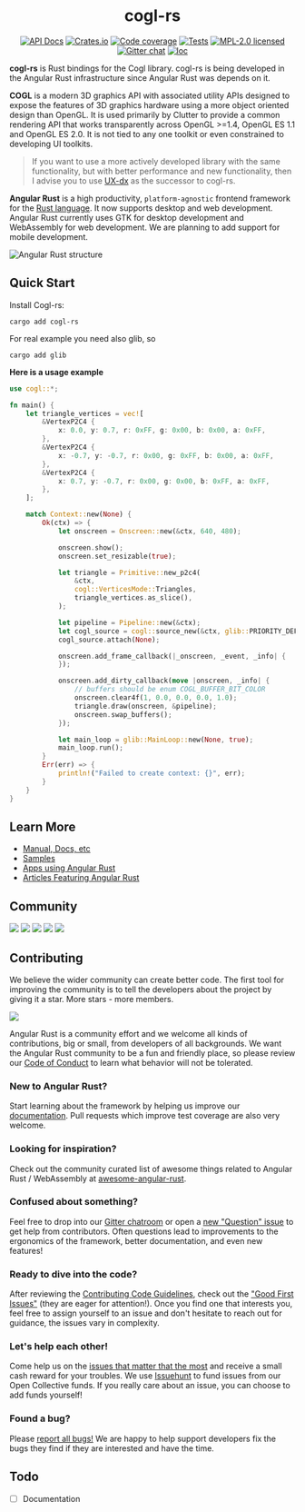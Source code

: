 <div align="center">

# cogl-rs

[![API Docs][docrs-badge]][docrs-url]
[![Crates.io][crates-badge]][crates-url]
[![Code coverage][codecov-badge]][codecov-url]
[![Tests][tests-badge]][tests-url]
[![MPL-2.0 licensed][license-badge]][license-url]
[![Gitter chat][gitter-badge]][gitter-url]
[![loc][loc-badge]][loc-url]
</div>

[docrs-badge]: https://img.shields.io/docsrs/cogl-rs?style=flat-square
[docrs-url]: https://docs.rs/cogl-rs/
[crates-badge]: https://img.shields.io/crates/v/cogl-rs.svg?style=flat-square
[crates-url]: https://crates.io/crates/cogl-rs
[license-badge]: https://img.shields.io/badge/license-MIT-blue.svg?style=flat-square
[license-url]: https://github.com/angular-rust/cogl-rs/blob/master/LICENSE
[gitter-badge]: https://img.shields.io/gitter/room/angular_rust/community.svg?style=flat-square
[gitter-url]: https://gitter.im/angular_rust/community
[tests-badge]: https://img.shields.io/github/workflow/status/angular-rust/cogl-rs/Tests?label=tests&logo=github&style=flat-square
[tests-url]: https://github.com/angular-rust/cogl-rs/actions/workflows/tests.yml
[codecov-badge]: https://img.shields.io/codecov/c/github/angular-rust/cogl-rs?logo=codecov&style=flat-square&token=d0AlgG7AfE
[codecov-url]: https://codecov.io/gh/angular-rust/cogl-rs
[loc-badge]: https://img.shields.io/tokei/lines/github/angular-rust/cogl-rs?style=flat-square
[loc-url]: https://github.com/angular-rust/cogl-rs

**cogl-rs** is Rust bindings for the Cogl library. cogl-rs is being developed in the Angular Rust infrastructure since Angular Rust was depends on it.

**COGL** is a modern 3D graphics API with associated utility APIs designed to expose the features of 3D graphics hardware using a more object oriented design than OpenGL. It is used primarily by Clutter to provide a common rendering API that works transparently across OpenGL >=1.4, OpenGL ES 1.1 and OpenGL ES 2.0.
It is not tied to any one toolkit or even constrained to developing UI toolkits.

> If you want to use a more actively developed library with the same functionality, but with better performance and new functionality, then I advise you to use [UX-dx](https://github.com/angular-rust/ux-dx) as the successor to cogl-rs.

**Angular Rust** is a high productivity, `platform-agnostic` frontend framework for the [Rust language](https://www.rust-lang.org/). It now supports desktop and web development. Angular Rust currently uses GTK for desktop development and WebAssembly for web development. We are planning to add support for mobile development.

![Angular Rust structure](https://dudochkin-victor.github.io/assets/angular-rust/structure.svg)

## Quick Start

Install Cogl-rs:

	cargo add cogl-rs

For real example you need also glib, so 

	cargo add glib

**Here is a usage example**

```rust
use cogl::*;

fn main() {
    let triangle_vertices = vec![
        &VertexP2C4 {
            x: 0.0, y: 0.7, r: 0xFF, g: 0x00, b: 0x00, a: 0xFF,
        },
        &VertexP2C4 {
            x: -0.7, y: -0.7, r: 0x00, g: 0xFF, b: 0x00, a: 0xFF,
        },
        &VertexP2C4 {
            x: 0.7, y: -0.7, r: 0x00, g: 0x00, b: 0xFF, a: 0xFF,
        },
    ];

    match Context::new(None) {
        Ok(ctx) => {
            let onscreen = Onscreen::new(&ctx, 640, 480);

            onscreen.show();
            onscreen.set_resizable(true);

            let triangle = Primitive::new_p2c4(
                &ctx,
                cogl::VerticesMode::Triangles,
                triangle_vertices.as_slice(),
            );

            let pipeline = Pipeline::new(&ctx);
            let cogl_source = cogl::source_new(&ctx, glib::PRIORITY_DEFAULT);
            cogl_source.attach(None);

            onscreen.add_frame_callback(|_onscreen, _event, _info| {
            });

            onscreen.add_dirty_callback(move |onscreen, _info| {
                // buffers should be enum COGL_BUFFER_BIT_COLOR
                onscreen.clear4f(1, 0.0, 0.0, 0.0, 1.0);
                triangle.draw(onscreen, &pipeline);
                onscreen.swap_buffers();
            });

            let main_loop = glib::MainLoop::new(None, true);
            main_loop.run();
        }
        Err(err) => {
            println!("Failed to create context: {}", err);
        }
    }
}
```
## Learn More

* [Manual, Docs, etc](https://angular-rust.github.io/)
* [Samples](https://github.com/angular-rust/ux-samples)
* [Apps using Angular Rust](https://github.com/angular-rust/cogl-rs/wiki/Apps-in-the-Wild)
* [Articles Featuring Angular Rust](https://github.com/angular-rust/cogl-rs/wiki/Articles)

## Community

 [![](https://img.shields.io/badge/Facebook-1877F2?style=for-the-badge&logo=facebook&logoColor=white)](https://www.facebook.com/groups/angular.rust) 
 [![](https://img.shields.io/badge/Stack_Overflow-FE7A16?style=for-the-badge&logo=stack-overflow&logoColor=white)](https://stackoverflow.com/questions/tagged/angular-rust) 
 [![](https://img.shields.io/badge/YouTube-FF0000?style=for-the-badge&logo=youtube&logoColor=white)](https://www.youtube.com/channel/UCBJTkSl_JWShuolUy4JksTQ) 
 [![](https://img.shields.io/badge/Medium-12100E?style=for-the-badge&logo=medium&logoColor=white)](https://medium.com/@angular.rust) 
 [![](https://img.shields.io/gitter/room/angular_rust/angular_rust?style=for-the-badge)](https://gitter.im/angular_rust/community)


## Contributing

We believe the wider community can create better code. The first tool for improving the community is to tell the developers about the project by giving it a star. More stars - more members.

 [![](https://dudochkin-victor.github.io/assets/star-me-wide.svg)](https://github.com/angular-rust/cogl-rs#top)
 
Angular Rust is a community effort and we welcome all kinds of contributions, big or small, from developers of all backgrounds. We want the Angular Rust community to be a fun and friendly place, so please review our [Code of Conduct](CODE_OF_CONDUCT.md) to learn what behavior will not be tolerated.

### New to Angular Rust?

Start learning about the framework by helping us improve our [documentation](https://angular-rust.github.io/). Pull requests which improve test coverage are also very welcome.

### Looking for inspiration?

Check out the community curated list of awesome things related to Angular Rust / WebAssembly at [awesome-angular-rust](https://github.com/angular-rust/awesome-angular-rust).

### Confused about something?

Feel free to drop into our [Gitter chatroom](https://gitter.im/angular_rust/community) or open a [new "Question" issue](https://github.com/angular-rust/cogl-rs/issues/new/choose) to get help from contributors. Often questions lead to improvements to the ergonomics of the framework, better documentation, and even new features!

### Ready to dive into the code?

After reviewing the [Contributing Code Guidelines](CONTRIBUTING.md), check out the ["Good First Issues"](https://github.com/angular-rust/cogl-rs/issues?q=is%3Aopen+is%3Aissue+label%3A%22good+first+issue%22) (they are eager for attention!). Once you find one that interests you, feel free to assign yourself to an issue and don't hesitate to reach out for guidance, the issues vary in complexity.

### Let's help each other!

Come help us on the [issues that matter that the most](https://github.com/angular-rust/cogl-rs/labels/%3Adollar%3A%20Funded%20on%20Issuehunt) and receive a small cash reward for your troubles. We use [Issuehunt](https://issuehunt.io/r/angular-rust/cogl-rs/) to fund issues from our Open Collective funds. If you really care about an issue, you can choose to add funds yourself! 

### Found a bug?

Please [report all bugs!](https://github.com/angular-rust/cogl-rs/issues/new/choose) We are happy to help support developers fix the bugs they find if they are interested and have the time.

## Todo
- [ ] Documentation
